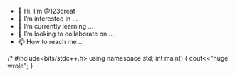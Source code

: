 - 👋 Hi, I’m @123creat
- 👀 I’m interested in ...
- 🌱 I’m currently learning ...
- 💞️ I’m looking to collaborate on ...
- 📫 How to reach me ...

<!---
123creat/123creat is a ✨ special ✨ repository because its `README.md` (this file) appears on your GitHub profile.
You can click the Preview link to take a look at your changes.
--->
/*
#include<bits/stdc++.h>
using namespace std;
int main()
{
cout<<"huge wrold";
}
